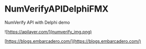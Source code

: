# NumVerifyAPIDelphiFMX
NumVerify API with Delphi demo

![https://apilayer.com/](numverify_img.png)

[https://blogs.embarcadero.com/](https://blogs.embarcadero.com/)

